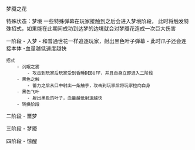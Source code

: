 ﻿梦魇之花

特殊状态：梦境
	一些特殊弹幕在玩家接触到之后会进入梦境阶段，
	此时将触发特殊招式，如果能在此期间成功到达梦的边境就会对梦魇花造成一次巨大伤害

一阶段 - 入梦
	- 和普通世花一样追逐玩家，射出黑色叶子弹幕
	- 此时爪子还会连接本体
	-血量越低速度越快

	招式
		- 沉眠之雾
			- 攻击到玩家后玩家受到昏睡DEBUFF，并且自身立即进入二阶段
		- 黑色之触
			- 蓄力之后从口中射出一条触手，攻击到玩家后将玩家拉向自身
		- 黑色飞叶
			- 射出黑色的叶子，血量越低射速越快
		- 转换阶段
二阶段 - 噩梦

三阶段 - 梦魇

四阶段 - 惊醒
